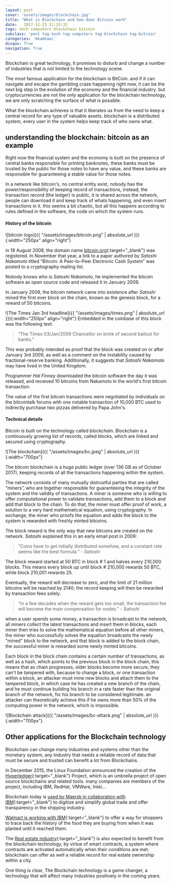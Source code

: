 ```yaml
---
layout: post
cover: 'assets/images/blockchain.jpg'
title: "What is Blockchain and how does Bitcoin work"
date:   2017-12-23 11:33:33
tags: tech computers blockchain bitcoin
subclass: 'post tag-tech tag-computers tag-blockchain tag-bitcoin'
categories: 'mkamhawi'
disqus: True
navigation: True
---
```


Blockchain is great technology, it promises to disturb and change a number of
industries that is not limited to the technology scene.

The most famous application for the blockchain is BitCoin. and if it can navigate
and escape the gambling craze happening right now, it can be the next big step in
the evolution of the economy and the financial industry. but cryptocurrencies are
not the only application for the blockchain technology, we are only scratching
the surface of what is possible.

What the blockchain achieves is that it liberates us from the need to keep a central
record for any type of valuable assets. blockchain is a distributed system, every
user in the system helps keep track of who owns what.

## understanding the blockchain: bitcoin as an example

Right now the financial system and the economy is built on the presence of central
banks responsible for printing banknotes, these banks must be trusted by the public
for those notes to have any value, and these banks are responsible for guaranteeing
a stable value for those notes.

In a network like bitcoin's, no central entity exist, nobody has the power/responsibility
of keeping record of transactions, instead, the transaction record (the ledger) is public,
it is shared across the network, people can download it and keep track of whats happening,
and even insert transactions in it. this seems a bit chaotic, but all this happens
according to rules defined in the software, the code on which the system runs.

#### History of the bitcoin

![bitcoin logo]({{ "/assets/images/bitcoin.png" | absolute_url }}){:width="250px" align="right"}

in 18 August 2008, the domain name [bitcoin.org](https://bitcoin.org){:target="_blank"}
was registered. In November that year, a link to a paper authored by *Satoshi Nakamoto*
titled “Bitcoin: A Peer-to-Peer Electronic Cash System” was posted to a cryptography
mailing list.

Nobody knows who is *Satoshi Nakamoto*, he implemented the bitcoin software as
open source code and released it in January 2009.

In January 2009, the bitcoin network came into existence after *Satoshi* mined
the first ever block on the chain, known as the genesis block, for a reward of
50 bitcoins.

![The Times Jan 3rd headline]({{ "/assets/images/times.png" | absolute_url }}){:width="250px" align="right"}
Embedded in the coinbase of this block was the following text:

>  “The Times 03/Jan/2009 Chancellor on brink of second bailout for banks.”


This was probably intended as proof that the block was created on or after January
3rd 2009, as well as a comment on the instability caused by fractional-reserve banking.
Additionally, it suggests that *Satoshi Nakamoto* may have lived in the United Kingdom.

Programmer *Hal Finney* downloaded the bitcoin software the day it was released,
and received 10 bitcoins from Nakamoto in the world's first bitcoin transaction.

The value of the first bitcoin transactions were negotiated by individuals on
the bitcointalk forums with one notable transaction of 10,000 BTC used to indirectly
purchase two pizzas delivered by Papa John's.

#### Technical details

Bitcoin is built on the technology called *blockchain*. Blockchain is a
continuously growing list of records, called blocks, which are linked and secured
using cryptography.

![The blockchain]({{ "/assets/images/bc.jpeg" | absolute_url }}){:width="700px"}

The bitcoin blockchain is a huge public ledger (over 136 GB as of October 2017),
keeping records of all the transactions happening within the system.

The network consists of many mutually distrustful parties that are called “miners”,
who are together responsible for guaranteeing the integrity of the system and the
validity of transactions. A miner is someone who is willing to offer computational
power to validate transactions, add them to a block and add that block to the chain.
To do that, the miner must offer proof of work, a solution to a very hard
mathematical equation, using cryptography. In exchange, the miner who proofs the
equation and adds the block to the system is rewarded with freshly minted bitcoins.

The block reward is the only way that new bitcoins are created on the network.
*Satoshi* explained this in an early email post in 2009:

>  “Coins have to get initially distributed somehow, and a constant rate seems like
the best formula.” - *Satoshi*

The block reward started at 50 BTC in block # 1 and halves every 210,000 blocks.
This means every block up until block # 210,000 rewards 50 BTC, while block 210,001
rewards 25.

Eventually, the reward will decrease to zero, and the limit of 21 million bitcoins
will be reached by 2140; the record keeping will then be rewarded by transaction
fees solely.

>  “In a few decades when the reward gets too small, the transaction fee will
become the main compensation for nodes.” - *Satoshi*

when a user spends some money, a transaction is broadcast to the network,
all miners collect the latest transactions and insert them in blocks,
each miner then tries to solve the mathematical equation before all other miners,
the miner who successfully solves the equation broadcasts the newly "mined" block
to the network, and that block is added to the block chain, the successful miner
is rewarded some newly minted bitcoins.

Each block in the block chain contains a certain number of transactions, as well
as a hash, which points to the previous block in the block chain, this means that
as chain progresses, older blocks become more secure, they can't be tampered with,
because to change a block, or one transaction within a block, an attacker must
mine new blocks and attach them to the tampered block, in which case he has
created a new branch of the chain, and he must continue building his branch in
a rate faster than the original branch of the network, for his branch to be
considered legitimate. an attacker can theoretically achieve this if he owns
more than 50% of the computing power in the network, which is impossible.

![Blockchain attack]({{ "/assets/images/bc-attack.png" | absolute_url }}){:width="700px"}

## Other applications for the Blockchain technology

Blockchain can change many industries and systems other than the monetary system,
any Industry that needs a reliable record of data that must be secure and trusted can
benefit a lot from Blockchains.

In December 2015, the Linux Foundation announced the creation of the [Hyperledger](https://en.wikipedia.org/wiki/Hyperledger){:target="_blank"} Project,
which is an umbrella project of open source blockchains and related tools. many
companies are members of the project, including IBM, RedHat, VMWare, Intel...

Blockchain today is [used by Maersk in collaboration with IBM](https://www-01.ibm.com/common/ssi/cgi-bin/ssialias?htmlfid=CPV03008USEN){:target="_blank"}
to digitize and simplify global trade and offer transparency in the shipping industry.

[Walmart is working with IBM](https://www.youtube.com/watch?v=SV0KXBxSoio){:target="_blank"}
to offer a way for shoppers to trace back the history of the food they are buying
from when it was planted until it reached them.

The [Real estate industry](https://venturebeat.com/2017/11/18/blockchain-could-change-everything-for-real-estate/){:target="_blank"} is also expected to benefit from the blockchain technology, by virtue of
smart contracts, a system where contracts are activated automatically when their conditions
are met. blockchain can offer as well a reliable record for real estate ownership within
a city.

One thing is clear, The Blockchain technology is a game changer, a technology that will
affect many industries positively in the coming years.